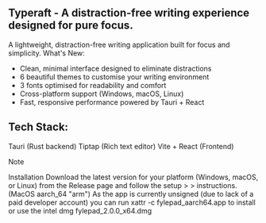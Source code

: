 ## Typeraft - A distraction-free writing experience designed for pure focus.

A lightweight, distraction-free writing application built for focus and simplicity.
What's New:

- Clean, minimal interface designed to eliminate distractions
- 6 beautiful themes to customise your writing environment
- 3 fonts optimised for readability and comfort
- Cross-platform support (Windows, macOS, Linux)
- Fast, responsive performance powered by Tauri + React

## Tech Stack:

Tauri (Rust backend)
Tiptap (Rich text editor)
Vite + React (Frontend)

> [!NOTE]
> Installation
> Download the latest version for your platform (Windows, macOS, or Linux) from the Release page and follow the setup > > instructions.
> (MacOS aarch_64 "arm") As the app is currently unsigned (due to lack of a paid developer account) you can run xattr -c fylepad_aarch64.app to install or use the intel dmg fylepad_2.0.0_x64.dmg
